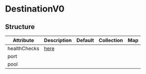 # DestinationV0 
 

## Structure 
 

| Attribute    | Description                              | Default | Collection | Map  |
| ------------ | ---------------------------------------- | ------- | ---------- | ---  |
| healthChecks | [here](HealthChecksV0/HealthChecksV0.md) |         |            |      |
| port         |                                          |         |            |      |
| pool         |                                          |         |            |      |